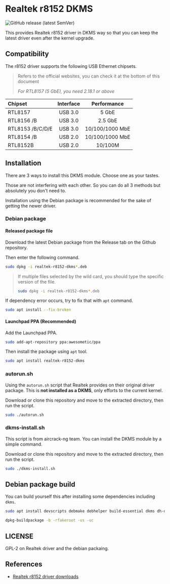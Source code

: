 # Realtek r8152 DKMS

![GitHub release (latest SemVer)](https://img.shields.io/github/v/release/awesometic/realtek-r8152-dkms?sort=semver&style=for-the-badge)

This provides Realtek r8152 driver in DKMS way so that you can keep the latest driver even after the kernel upgrade.

## Compatibility

The r8152 driver supports the following USB Ethernet chipsets.

> Refers to the official websites, you can check it at the bottom of this document
>
> *For RTL8157 (5 GbE), you need 2.18.1 or above*

Chipset          | Interface   | Performance
:----------------|:-----------:|:----------------:
RTL8157          | USB 3.0     | 5 GbE
RTL8156 /B       | USB 3.0     | 2.5 GbE
RTL8153 /B/C/D/E | USB 3.0     | 10/100/1000 MbE
RTL8154 /B       | USB 2.0     | 10/100/1000 MbE
RTL8152B         | USB 2.0     | 10/100M

## Installation

There are 3 ways to install this DKMS module. Choose one as your tastes.

Those are not interfering with each other. So you can do all 3 methods but absolutely you don't need to.

Installation using the Debian package is recommended for the sake of getting the newer driver.

### Debian package

#### Released package file

Download the latest Debian package from the Release tab on the Github repository.

Then enter the following command.

```bash
sudo dpkg -i realtek-r8152-dkms*.deb
```

> If multiple files selected by the wild card, you should type the specific version of the file.
>
> ```bash
> sudo dpkg -i realtek-r8152-dkms*.deb
> ```

If dependency error occurs, try to fix that with `apt` command.

```bash
sudo apt install --fix-broken
```

#### Launchpad PPA (Recommended)

Add the Launchpad PPA.

```bash
sudo add-apt-repository ppa:awesometic/ppa
```

Then install the package using `apt` tool.

```bash
sudo apt install realtek-r8152-dkms
```

### autorun.sh

Using the `autorun.sh` script that Realtek provides on their original driver package. This is **not installed as a DKMS**, only efforts to the current kernel.

Download or clone this repository and move to the extracted directory, then run the script.

```bash
sudo ./autorun.sh
```

### dkms-install.sh

This script is from aircrack-ng team. You can install the DKMS module by a simple command.

Download or clone this repository and move to the extracted directory, then run the script.

```bash
sudo ./dkms-install.sh
```

## Debian package build

You can build yourself this after installing some dependencies including `dkms`.

```bash
sudo apt install devscripts debmake debhelper build-essential dkms dh-dkms
```

```bash
dpkg-buildpackage -b -rfakeroot -us -uc
```

## LICENSE

GPL-2 on Realtek driver and the debian packaing.

## References

- [Realtek r8152 driver downloads](https://www.realtek.com/Download/List?cate_id=585)
